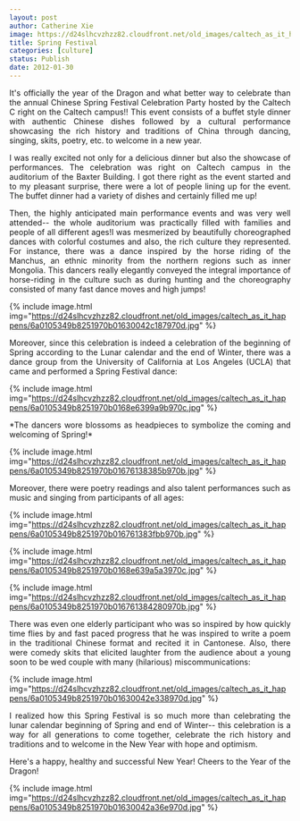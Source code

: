 ```yaml
---
layout: post
author: Catherine Xie
image: https://d24slhcvzhzz82.cloudfront.net/old_images/caltech_as_it_happens/6a0105349b8251970b01630042bdba970d.jpg
title: Spring Festival
categories: [culture]
status: Publish
date: 2012-01-30
---
```


<p style="text-align: justify;">It's officially the year of the Dragon and what better way to celebrate than the annual Chinese Spring Festival Celebration Party hosted by the Caltech C right on the Caltech campus!! This event consists of a buffet style dinner with authentic Chinese dishes followed by a cultural performance showcasing the rich history and traditions of China through dancing, singing, skits, poetry, etc. to welcome in a new year.

<p style="text-align: justify;">I was really excited not only for a delicious dinner but also the showcase of performances. The celebration was right on Caltech campus in the auditorium of the Baxter Building. I got there right as the event started and to my pleasant surprise, there were a lot of people lining up for the event. The buffet dinner had a variety of dishes and certainly filled me up!
<p style="text-align: justify;">Then, the highly anticipated main performance events and was very well attended-- the whole auditorium was practically filled with families and people of all different ages!I was mesmerized by beautifully choreographed dances with colorful costumes and also, the rich culture they represented. For instance, there was a dance inspired by the horse riding of the Manchus, an ethnic minority from the northern regions such as inner Mongolia. This dancers really elegantly conveyed the integral importance of horse-riding in the culture such as during hunting and the choreography consisted of many fast dance moves and high jumps!

{% include image.html img="https://d24slhcvzhzz82.cloudfront.net/old_images/caltech_as_it_happens/6a0105349b8251970b01630042c187970d.jpg" %}
<p style="text-align: justify;">Moreover, since this celebration is indeed a celebration of the beginning of Spring according to the Lunar calendar and the end of Winter, there was a dance group from the University of California at Los Angeles (UCLA) that came and performed a Spring Festival dance:


{% include image.html img="https://d24slhcvzhzz82.cloudfront.net/old_images/caltech_as_it_happens/6a0105349b8251970b0168e6399a9b970c.jpg" %}
<p style="text-align: justify;">*The dancers wore blossoms as headpieces to symbolize the coming and welcoming of Spring!*


{% include image.html img="https://d24slhcvzhzz82.cloudfront.net/old_images/caltech_as_it_happens/6a0105349b8251970b01676138385b970b.jpg" %}
<p style="text-align: justify;">Moreover, there were poetry readings and also talent performances such as music and singing from participants of all ages:


{% include image.html img="https://d24slhcvzhzz82.cloudfront.net/old_images/caltech_as_it_happens/6a0105349b8251970b016761383fbb970b.jpg" %}

{% include image.html img="https://d24slhcvzhzz82.cloudfront.net/old_images/caltech_as_it_happens/6a0105349b8251970b0168e639a5a3970c.jpg" %}

{% include image.html img="https://d24slhcvzhzz82.cloudfront.net/old_images/caltech_as_it_happens/6a0105349b8251970b016761384280970b.jpg" %}
<p style="text-align: justify;">There was even one elderly participant who was so inspired by how quickly time flies by and fast paced progress that he was inspired to write a poem in the traditional Chinese format and recited it in Cantonese. Also, there were comedy skits that elicited laughter from the audience about a young soon to be wed couple with many (hilarious) miscommunications:


{% include image.html img="https://d24slhcvzhzz82.cloudfront.net/old_images/caltech_as_it_happens/6a0105349b8251970b01630042e338970d.jpg" %}
<p style="text-align: justify;">I realized how this Spring Festival is so much more than celebrating the lunar calendar beginning of Spring and end of Winter-- this celebration is a way for all generations to come together, celebrate the rich history and traditions and to welcome in the New Year with hope and optimism.

<p style="text-align: justify;">Here's a happy, healthy and successful New Year! Cheers to the Year of the Dragon!


{% include image.html img="https://d24slhcvzhzz82.cloudfront.net/old_images/caltech_as_it_happens/6a0105349b8251970b01630042a36e970d.jpg" %}
